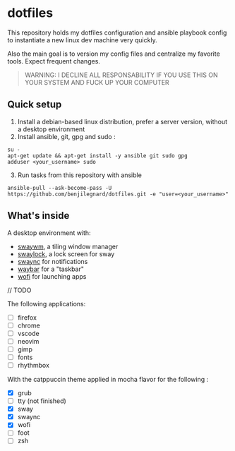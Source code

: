 # dotfiles

This repository holds my dotfiles configuration and ansible playbook config to instantiate a new linux dev machine very quickly.

Also the main goal is to version my config files and centralize my favorite tools. Expect frequent changes.

> WARNING: I DECLINE ALL RESPONSABILITY IF YOU USE THIS ON YOUR SYSTEM AND FUCK UP YOUR COMPUTER

## Quick setup

1. Install a debian-based linux distribution, prefer a server version, without a desktop environment
2. Install ansible, git, gpg and sudo : 
```
su -
apt-get update && apt-get install -y ansible git sudo gpg
adduser <your_username> sudo
```
3. Run tasks from this repository with ansible
```
ansible-pull --ask-become-pass -U https://github.com/benjilegnard/dotfiles.git -e "user=<your_username>"
```

## What's inside

A desktop environment with:
- [swaywm](https://swaywm.org/), a tiling window manager
- [swaylock](https://github.com/swaywm/swaylock#swaylock), a lock screen for sway
- [swaync](https://github.com/ErikReider/SwayNotificationCenter#readme) for notifications
- [waybar](https://github.com/Alexays/Waybar#waybar--) for a "taskbar"
- [wofi](https://hg.sr.ht/~scoopta/wofi) for launching apps

// TODO

The following applications:
- [ ] firefox
- [ ] chrome
- [ ] vscode
- [ ] neovim
- [ ] gimp
- [ ] fonts
- [ ] rhythmbox

With the catppuccin theme applied in mocha flavor for the following :

- [x] grub
- [ ] tty (not finished)
- [x] sway
- [x] swaync
- [x] wofi
- [ ] foot
- [ ] zsh
